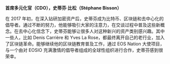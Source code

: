 **首席多元化官（CDO），史蒂芬·比松（Stéphane Bisson）**

在 2017 年初，在深入钻研加密资产后，史蒂芬成为比特币、区块链和去中心化的倡导者。通过不断的努力，他能够吸引大家的注意力，在交谈过程中普及这些新概念。在去中心化信念下，史蒂芬能够让很多人对这种新兴的资产类别感兴趣。其中一些人，比如 Denis Carrière 和 Yves La Rose，都最终离开自己的老行业，加入了区块链革命。能够继续他的区块链教育普及工作，通过 EOS Nation 大使项目，与一个由对 EOSIO 充满激情的倡导者组成的全球性组织进行合作，史蒂芬感到很荣幸。
